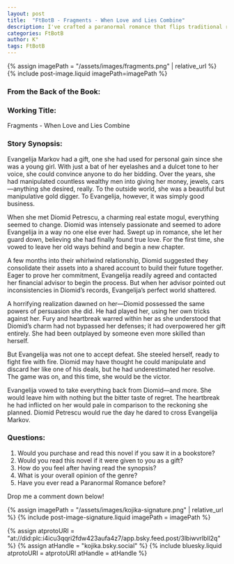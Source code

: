 ```yaml
---
layout: post
title:  "FtBotB - Fragments - When Love and Lies Combine"
description: I've crafted a paranormal romance that flips traditional relationship dynamics by featuring two characters with supernatural powers of persuasion. Through Evangelija Markov's story, a skilled manipulator who meets her match in Diomid Petrescu, I explore themes of deception, revenge, and the dark side of romance. What begins as a seemingly straightforward love story transforms into a dangerous game of power and retribution when Evangelija discovers she's been manipulated by someone with abilities similar to her own. I'm curious whether readers would be drawn to this darker take on paranormal romance, where love and manipulation intertwine.
categories: FtBotB
author: K°
tags: FtBotB
---
```


<div>
{% assign imagePath = "/assets/images/fragments.png" | relative_url %}
{% include post-image.liquid imagePath=imagePath %}
</div>

### From the Back of the Book:

### Working Title:
Fragments - When Love and Lies Combine

### Story Synopsis:
Evangelija Markov had a gift, one she had used for personal gain since she was a young girl. With just a bat of her eyelashes and a dulcet tone to her voice, she could convince anyone to do her bidding. Over the years, she had manipulated countless wealthy men into giving her money, jewels, cars—anything she desired, really. To the outside world, she was a beautiful but manipulative gold digger. To Evangelija, however, it was simply good business.  

When she met Diomid Petrescu, a charming real estate mogul, everything seemed to change. Diomid was intensely passionate and seemed to adore Evangelija in a way no one else ever had. Swept up in romance, she let her guard down, believing she had finally found true love. For the first time, she vowed to leave her old ways behind and begin a new chapter.  

A few months into their whirlwind relationship, Diomid suggested they consolidate their assets into a shared account to build their future together. Eager to prove her commitment, Evangelija readily agreed and contacted her financial advisor to begin the process. But when her advisor pointed out inconsistencies in Diomid’s records, Evangelija’s perfect world shattered.  

A horrifying realization dawned on her—Diomid possessed the same powers of persuasion she did. He had played her, using her own tricks against her. Fury and heartbreak warred within her as she understood that Diomid’s charm had not bypassed her defenses; it had overpowered her gift entirely. She had been outplayed by someone even more skilled than herself.  

But Evangelija was not one to accept defeat. She steeled herself, ready to fight fire with fire. Diomid may have thought he could manipulate and discard her like one of his deals, but he had underestimated her resolve. The game was on, and this time, she would be the victor.  

Evangelija vowed to take everything back from Diomid—and more. She would leave him with nothing but the bitter taste of regret. The heartbreak he had inflicted on her would pale in comparison to the reckoning she planned. Diomid Petrescu would rue the day he dared to cross Evangelija Markov.  

### Questions:
1. Would you purchase and read this novel if you saw it in a bookstore?
2. Would you read this novel if it were given to you as a gift?
3. How do you feel after having read the synopsis?
4. What is your overall opinion of the genre?
5. Have you ever read a Paranormal Romance before?

Drop me a comment down below!

<!-- signature -->
{% assign imagePath = "/assets/images/kojika-signature.png" | relative_url %}
{% include post-image-signature.liquid imagePath = imagePath %}

<!-- comments -->
{% assign atprotoURI = "at://did:plc:i4icu3qqri2fdw423aufa4z7/app.bsky.feed.post/3lbiwvrlbll2q" %}
{% assign atHandle = "kojika.bsky.social" %}
{% include bluesky.liquid atprotoURI = atprotoURI atHandle = atHandle %}